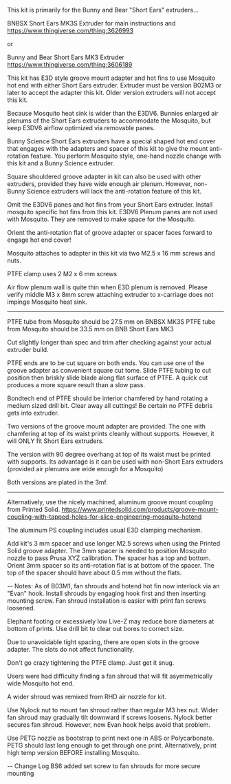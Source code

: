 This kit is primarily for the Bunny and Bear "Short Ears" extruders...

BNBSX Short Ears MK3S Extruder for main instructions and 
https://www.thingiverse.com/thing:3626993

or 

Bunny and Bear Short Ears MK3 Extruder
https://www.thingiverse.com/thing:3606189

This kit has E3D style groove mount adapter and hot fins to use Mosquito hot end with either Short Ears extruder. Extruder must be version B02M3 or later to accept the adapter this kit. Older version extruders will not accept this kit.

Because Mosquito heat sink is wider than the E3DV6. Bunnies enlarged air plenums of the Short Ears extruders to accommodate the Mosquito, but keep E3DV6 airflow optimized via removable panes.

Bunny Science Short Ears extruders have a special shaped hot end cover that engages with the adapters and spacer of this kit to give the mount anti-rotation feature. You perform Mosquito style, one-hand nozzle change with this kit and a Bunny Science extruder.

Square shouldered groove adapter in kit can also be used with other extruders, provided they have wide enough air plenum. However, non-Bunny Science extruders will lack the anti-rotation feature of this kit.

Omit the E3DV6 panes and hot fins from your Short Ears extruder. Install mosquito specific hot fins from this kit. E3DV6 Plenum panes are not used with Mosquito. They are removed to make space for the Mosquito. 

Orient the anti-rotation flat of groove adapter or spacer faces forward to engage hot end cover! 

Mosquito attaches to adapter in this kit via two M2.5 x 16 mm screws and nuts.

PTFE clamp uses 2 M2 x 6 mm screws

Air flow plenum wall is quite thin when E3D plenum is removed. Please verify middle M3 x 8mm screw attaching extruder to x-carriage does not impinge Mosquito heat sink.

---
PTFE tube from Mosquito should be 27.5 mm on BNBSX MK3S
PTFE tube from Mosquito should be 33.5 mm on BNB Short Ears MK3

Cut slightly longer than spec and trim after checking against your actual extruder build. 

PTFE ends are to be cut square on both ends. You can use one of the groove adapter as convenient square cut tome. Slide PTFE tubing to cut position then briskly slide blade along flat surface of PTFE. A quick cut produces a more square result than a slow pass.

Bondtech end of PTFE should be interior chamfered by hand rotating a medium sized drill bit. Clear away all cuttings! Be certain no PTFE debris gets into extruder.

Two versions of the groove mount adapter are provided. The one with chamfering at top of its waist prints cleanly without supports. However, it will ONLY fit Short Ears extruders. 

The version with 90 degree overhang at top of its waist must be printed with supports. Its advantage is it can be used with non-Short Ears extruders (provided air plenums are wide enough for a Mosquito)

Both versions are plated in the 3mf.

---
Alternatively, use the nicely machined, aluminum groove mount coupling from Printed Solid. https://www.printedsolid.com/products/groove-mount-coupling-with-tapped-holes-for-slice-engineering-mosquito-hotend  

The aluminum PS coupling includes usual E3D clamping mechanism.

Add kit's 3 mm spacer and use longer M2.5 screws when using the Printed Solid groove adapter. The 3mm spacer is needed to position Mosquito nozzle to pass Prusa XYZ calibration. The spacer has a top and bottom. Orient 3mm spacer so its anti-rotation flat is at bottom of the spacer. The top of the spacer should have about 0.5 mm without the flats. 

--
Notes:
As of B03M1, fan shrouds and hotend hot fin now interlock via an "Evan" hook. Install shrouds by engaging hook first and then inserting mounting screw. Fan shroud installation is easier with print fan screws loosened.

Elephant footing or excessively low Live-Z may reduce bore diameters at bottom of prints. Use drill bit to clear out bores to correct size.

Due to unavoidable tight spacing, there are open slots in the groove adapter. The slots do not affect functionality.

Don't go crazy tightening the PTFE clamp. Just get it snug.

Users were had difficulty finding a fan shroud that will fit asymmetrically wide Mosquito hot end. 

A wider shroud was remixed from RHD air nozzle for kit.

Use Nylock nut to mount fan shroud rather than regular M3 hex nut. Wider fan shroud may gradually tilt downward if screws loosens. Nylock better secures fan shroud. However, new Evan hook helps avoid that problem.

Use PETG nozzle as bootstrap to print next one in ABS or Polycarbonate. PETG should last long enough to get through one print. Alternatively, print high temp version BEFORE installing Mosquito.

--
Change Log
BS6 added set screw to fan shrouds for more secure mounting
